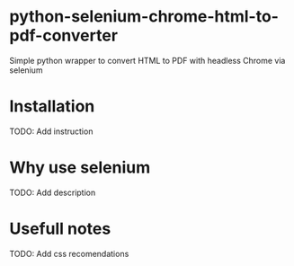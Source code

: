 # python-selenium-chrome-html-to-pdf-converter
Simple python wrapper to convert HTML to PDF with headless Chrome via selenium

# Installation
TODO: Add instruction

# Why use selenium
TODO: Add description

# Usefull notes
TODO: Add css recomendations
